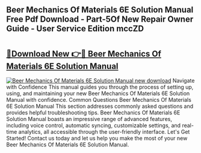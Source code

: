 ## Beer Mechanics Of Materials 6E Solution Manual Free Pdf Download - Part-5Of New Repair Owner Guide - User Service Edition mccZD

# <h2><a href="http://bc65505.oget.top/?id=Beer+Mechanics+Of+Materials+6E+Solution+Manual">🔗Download New 👉🔴 Beer Mechanics Of Materials 6E Solution Manual</a></h2>

[![Beer Mechanics Of Materials 6E Solution Manual new download](https://i.imgur.com/5g1atiW.png)](http://bc65505.oget.top/?id=Beer+Mechanics+Of+Materials+6E+Solution+Manual)
Navigate with Confidence This manual guides you through the process of setting up, using, and maintaining your new Beer Mechanics Of Materials 6E Solution Manual with confidence. Common Questions Beer Mechanics Of Materials 6E Solution Manual This section addresses commonly asked questions and provides helpful troubleshooting tips. Beer Mechanics Of Materials 6E Solution Manual boasts an impressive range of advanced features, including voice control, automatic syncing, customizable settings, and real-time analytics, all accessible through the user-friendly interface. Let's Get Started! Contact us today and let us help you make the most of your new Beer Mechanics Of Materials 6E Solution Manual.
